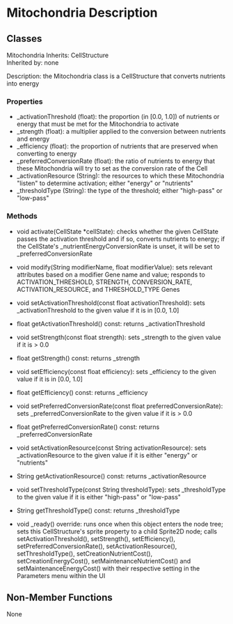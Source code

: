 # Mitochondria Description

## Classes

Mitochondria
Inherits: CellStructure  
Inherited by: none  

Description: the Mitochondria class is a CellStructure that converts nutrients into energy

### Properties
- _activationThreshold (float): the proportion (in [0.0, 1.0]) of nutrients or energy that must be met for the Mitochondria to activate
- _strength (float): a multiplier applied to the conversion between nutrients and energy
- _efficiency (float): the proportion of nutrients that are preserved when converting to energy
- _preferredConversionRate (float): the ratio of nutrients to energy that these Mitochondria will try to set as the conversion rate of the Cell
- _activationResource (String): the resources to which these Mitochondria "listen" to determine activation; either "energy" or "nutrients"
- _thresholdType (String): the type of the threshold; either "high-pass" or "low-pass"

### Methods
- void activate(CellState *cellState): checks whether the given CellState passes the activation threshold and if so, converts nutrients to energy; if the CellState's _nutrientEnergyConversionRate is unset, it will be set to _preferredConversionRate
- void modify(String modifierName, float modifierValue): sets relevant attributes based on a modifier Gene name and value; responds to ACTIVATION_THRESHOLD, STRENGTH, CONVERSION_RATE, ACTIVATION_RESOURCE, and THRESHOLD_TYPE Genes

- void setActivationThreshold(const float activationThreshold): sets _activationThreshold to the given value if it is in [0.0, 1.0]
- float getActivationThreshold() const: returns _activationThreshold

- void setStrength(const float strength): sets _strength to the given value if it is > 0.0
- float getStrength() const: returns _strength

- void setEfficiency(const float efficiency): sets _efficiency to the given value if it is in [0.0, 1.0]
- float getEfficiency() const: returns _efficiency

- void setPreferredConversionRate(const float preferredConversionRate): sets _preferredConversionRate to the given value if it is > 0.0
- float getPreferredConversionRate() const: returns _preferredConversionRate

- void setActivationResource(const String activationResource): sets _activationResource to the given value if it is either "energy" or "nutrients"
- String getActivationResource() const: returns _activationResource

- void setThresholdType(const String thresholdType): sets _thresholdType to the given value if it is either "high-pass" or "low-pass"
- String getThresholdType() const: returns _thresholdType

- void _ready() override: runs once when this object enters the node tree; sets this CellStructure's sprite property to a child Sprite2D node; calls setActivationThreshold(), setStrength(), setEfficiency(), setPreferredConversionRate(), setActivationResource(), setThresholdType(), setCreationNutrientCost(), setCreationEnergyCost(), setMaintenanceNutrientCost() and setMaintenanceEnergyCost() with their respective setting in the Parameters menu within the UI

## Non-Member Functions
None
